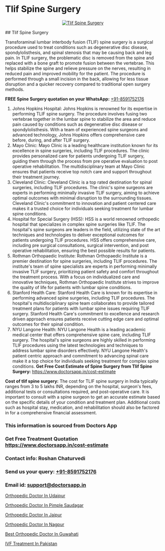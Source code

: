 # Tlif Spine Surgery

<p align="center">
  <a href="null">
    <img src="null" alt="Tlif Spine Surgery">
  </a>
</p>
## Tlif Spine Surgery

Transforaminal lumbar interbody fusion (TLIF) spine surgery is a surgical procedure used to treat conditions such as degenerative disc disease, spondylolisthesis, and spinal stenosis that may be causing back and leg pain. In TLIF surgery, the problematic disc is removed from the spine and replaced with a bone graft to promote fusion between the vertebrae. This helps stabilize the spine and relieve pressure on the nerves, resulting in reduced pain and improved mobility for the patient. The procedure is performed through a small incision in the back, allowing for less tissue disruption and a quicker recovery compared to traditional open surgery methods.

**FREE Spine Surgery quotation on your WhatsApp:**  [+91-8591752176](https://api.whatsapp.com/send?phone=8591752176)

1) Johns Hopkins Hospital: Johns Hopkins is renowned for its expertise in performing TLIF spine surgery. The procedure involves fusing two vertebrae together in the lumbar spine to stabilize the area and reduce pain caused by conditions such as degenerative disc disease or spondylolisthesis. With a team of experienced spine surgeons and advanced technology, Johns Hopkins offers comprehensive care before, during, and after TLIF surgery.
2) Mayo Clinic: Mayo Clinic is a leading healthcare institution known for its excellence in spine surgeries, including TLIF procedures. The clinic provides personalized care for patients undergoing TLIF surgery, guiding them through the process from pre operative evaluation to post operative rehabilitation. The multidisciplinary team at Mayo Clinic ensures that patients receive top notch care and support throughout their treatment journey.
3) Cleveland Clinic: Cleveland Clinic is a top rated destination for spinal surgeries, including TLIF procedures. The clinic's spine surgeons are experts in performing minimally invasive TLIF surgery, aiming to achieve optimal outcomes with minimal disruption to the surrounding tissues. Cleveland Clinic's commitment to innovation and patient centered care makes it a trusted choice for individuals seeking treatment for lumbar spine conditions.
4) Hospital for Special Surgery (HSS): HSS is a world renowned orthopedic hospital that specializes in complex spine surgeries like TLIF. The hospital's spine surgeons are leaders in the field, utilizing state of the art techniques and technologies to deliver exceptional outcomes for patients undergoing TLIF procedures. HSS offers comprehensive care, including pre surgical consultations, surgical intervention, and post operative rehabilitation, ensuring the best possible results for patients.
5) Rothman Orthopaedic Institute: Rothman Orthopaedic Institute is a premier destination for spine surgeries, including TLIF procedures. The institute's team of spine specialists are experts in performing minimally invasive TLIF surgery, prioritizing patient safety and comfort throughout the treatment process. With a focus on individualized care and innovative techniques, Rothman Orthopaedic Institute strives to improve the quality of life for patients with lumbar spine conditions.
6) Stanford Health Care: Stanford Health Care is known for its expertise in performing advanced spine surgeries, including TLIF procedures. The hospital's multidisciplinary spine team collaborates to provide tailored treatment plans for patients with lumbar spine issues requiring TLIF surgery. Stanford Health Care's commitment to excellence and research driven approach ensures patients receive cutting edge care and optimal outcomes for their spinal condition.
7) NYU Langone Health: NYU Langone Health is a leading academic medical center that offers comprehensive spine care, including TLIF surgery. The hospital's spine surgeons are highly skilled in performing TLIF procedures using the latest technologies and techniques to address lumbar spine disorders effectively. NYU Langone Health's patient centric approach and commitment to advancing spinal care make it a top choice for individuals seeking treatment for complex spine conditions.
**Get Free Cost Estimate of Spine Surgery from Tlif Spine Surgery:** https://www.doctorsapp.in/cost-estimate

**Cost of tlif spine surgery:**
The cost for TLIF spine surgery in India typically ranges from 3 to 5 lakhs INR, depending on the hospital, surgeon's fees, additional tests or consultations required, and post-operative care. It is important to consult with a spine surgeon to get an accurate estimate based on the specific details of your condition and treatment plan. Additional costs such as hospital stay, medication, and rehabilitation should also be factored in for a comprehensive financial assessment.

### This information is sourced from Doctors App 
### Get Free Treatment Quotation https://www.doctorsapp.in/cost-estimate
### Contact info: Roshan Chaturvedi 
### Send us your query: [+91-8591752176](https://api.whatsapp.com/send?phone=8591752176) 
### Email id: support@doctorsapp.in

[Orthopedic Doctor In Udaipur](https://www.linkedin.com/pulse/orthopedic-doctor-udaipur-meniscus-tear-treatment-e4nge?trackingId=%2FuTH2N42Rb9kKtPiZtAjJA%3D%3D&lipi=urn%3Ali%3Apage%3Ad_flagship3_company_admin%3BYMgSyE7iTb6%2BgQ5kQEIvvw%3D%3D)

[Orthopedic Doctor In Pimple Saudagar](https://www.linkedin.com/pulse/orthopedic-doctor-pimple-saudagar-knee-replacement-treatment-6olce?trackingId=iD%2BabZE%2Bquz9BX37cxrcFA%3D%3D&lipi=urn%3Ali%3Apage%3Ad_flagship3_company_admin%3B%2FMzkEXxJRqGf2zEVBOlEsA%3D%3D)

[Orthopedic Doctor In Jaipur](https://medium.com/@vimalrana22/orthopedic-doctor-in-jaipur-cab5aa22cd63)

[Orthopedic Doctor In Nagpur](https://medium.com/@vimalrana22/orthopedic-doctor-in-nagpur-fb86f7f294aa)

[Best Orthopedic Doctor In Guwahati](https://doctors-apps.github.io/doctorsapp/best-orthopedic-doctor-in-guwahati)

[IVF Treatment In Pakistan](https://doctors-apps.github.io/doctorsapp/ivf-treatment-in-pakistan)

